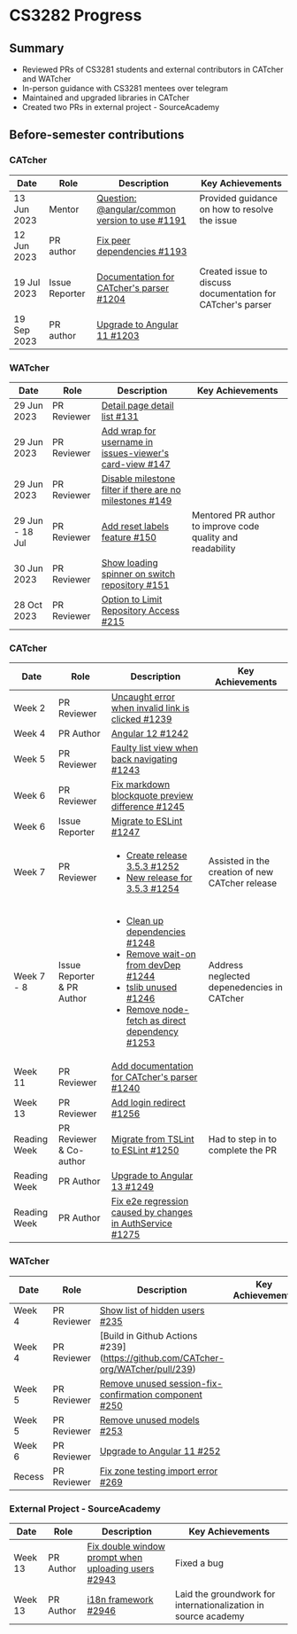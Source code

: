 # CS3282 Progress

## Summary

- Reviewed PRs of CS3281 students and external contributors in CATcher and WATcher
- In-person guidance with CS3281 mentees over telegram
- Maintained and upgraded libraries in CATcher
- Created two PRs in external project - SourceAcademy


## Before-semester contributions

### CATcher

| Date   | Role  | Description | Key Achievements | 
|------- | ------| ----------- | ---------------- |
| 13 Jun 2023 | Mentor  | [Question: @angular/common version to use #1191](https://github.com/CATcher-org/CATcher/issues/1191) | Provided guidance on how to resolve the issue |
| 12 Jun 2023 | PR author | [Fix peer dependencies #1193](https://github.com/CATcher-org/CATcher/pull/1193) | 
| 19 Jul 2023 | Issue Reporter | [Documentation for CATcher's parser  #1204](https://github.com/CATcher-org/CATcher/issues/1204) | Created issue to discuss documentation for CATcher's parser |
| 19 Sep 2023 | PR author | [Upgrade to Angular 11 #1203](https://github.com/CATcher-org/CATcher/pull/1203) |


### WATcher

| Date |  Role  | Description | Key Achievements |
| ---- |------- | ----------- | ---------------- |
| 29 Jun 2023 | PR Reviewer | [Detail page detail list #131](https://github.com/CATcher-org/WATcher/pull/131)
| 29 Jun 2023 | PR Reviewer | [Add wrap for username in issues-viewer's card-view #147](https://github.com/CATcher-org/WATcher/pull/147)
| 29 Jun 2023 | PR Reviewer | [Disable milestone filter if there are no milestones #149](https://github.com/CATcher-org/WATcher/pull/149)
| 29 Jun - 18 Jul | PR Reviewer | [Add reset labels feature  #150](https://github.com/CATcher-org/WATcher/pull/150) | Mentored PR author to improve code quality and readability
| 30 Jun 2023 | PR Reviewer |  [Show loading spinner on switch repository #151](https://github.com/CATcher-org/WATcher/pull/151)
| 28 Oct 2023 | PR Reviewer | [Option to Limit Repository Access #215](https://github.com/CATcher-org/WATcher/pull/215)


### CATcher

| Date | Role | Description | Key Achievements |
| ---- | ---- | ----------- | ---------------- |
| Week 2 | PR Reviewer | [Uncaught error when invalid link is clicked #1239](https://github.com/CATcher-org/CATcher/pull/1239)
| Week 4 | PR Author | [Angular 12 #1242](https://github.com/CATcher-org/CATcher/pull/1242)
| Week 5 | PR Reviewer | [Faulty list view when back navigating #1243](https://github.com/CATcher-org/CATcher/pull/1243)
| Week 6 | PR Reviewer | [Fix markdown blockquote preview difference #1245](https://github.com/CATcher-org/CATcher/pull/1245)
| Week 6 | Issue Reporter | [Migrate to ESLint #1247](https://github.com/CATcher-org/CATcher/issues/1247)
| Week 7 | PR Reviewer | <ul><li>[Create release 3.5.3 #1252](https://github.com/CATcher-org/CATcher/pull/1252)</li><li>[New release for 3.5.3 #1254](https://github.com/CATcher-org/CATcher/pull/1254)</li></ul> | Assisted in the creation of new CATcher release
| Week 7 - 8| Issue Reporter & PR Author   | <ul><li>[Clean up dependencies #1248](https://github.com/CATcher-org/CATcher/pull/1248)</li><li>[Remove wait-on from devDep #1244](https://github.com/CATcher-org/CATcher/issues/1244)</li><li>[tslib unused #1246](https://github.com/CATcher-org/CATcher/issues/1246)</li><li>[Remove node-fetch as direct dependency #1253](https://github.com/CATcher-org/CATcher/issues/1253)</li></ul> | Address neglected depenedencies in CATcher
| Week 11 | PR Reviewer | [Add documentation for CATcher's parser #1240](https://github.com/CATcher-org/CATcher/pull/1240) | 
| Week 13 | PR Reviewer | [Add login redirect #1256](https://github.com/CATcher-org/CATcher/pull/1256) | 
| Reading Week | PR Reviewer & Co-author | [Migrate from TSLint to ESLint #1250](https://github.com/CATcher-org/CATcher/pull/1250) | Had to step in to complete the PR
| Reading Week | PR Author | [Upgrade to Angular 13 #1249](https://github.com/CATcher-org/CATcher/pull/1249) |
| Reading Week | PR Author | [Fix e2e regression caused by changes in AuthService #1275](https://github.com/CATcher-org/CATcher/pull/1275)



### WATcher

| Date | Role | Description | Key Achievements |
| ---- | ---- | ----------- | ---------------- |
| Week 4 | PR Reviewer | [Show list of hidden users #235](https://github.com/CATcher-org/WATcher/pull/235)
| Week 4 | PR Reviewer | [Build in Github Actions #239] (https://github.com/CATcher-org/WATcher/pull/239)
| Week 5 | PR Reviewer | [Remove unused session-fix-confirmation component #250](https://github.com/CATcher-org/WATcher/pull/250)
| Week 5 | PR Reviewer | [Remove unused models #253](https://github.com/CATcher-org/WATcher/pull/253)
| Week 6 | PR Reviewer | [Upgrade to Angular 11 #252](https://github.com/CATcher-org/WATcher/pull/252)
| Recess | PR Reviewer | [Fix zone testing import error #269](https://github.com/CATcher-org/WATcher/pull/269)

### External Project - SourceAcademy

| Date | Role | Description | Key Achievements |
| ---- | ---- | ----------- | ---------------- |
| Week 13 | PR Author | [Fix double window prompt when uploading users #2943](https://github.com/source-academy/frontend/pull/2943) | Fixed a bug
| Week 13 | PR Author | [i18n framework #2946](https://github.com/source-academy/frontend/pull/2946) | Laid the groundwork for internationalization in source academy